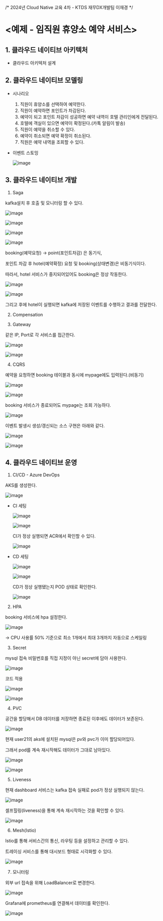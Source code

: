 /*
2024년 Cloud Native 교육 4차 - KTDS 재무DX개발팀 이재경
*/

# <예제 - 임직원 휴양소 예약 서비스>

## 1. 클라우드 네이티브 아키텍처
* 클라우드 아키텍처 설계




## 2. 클라우드 네이티브 모델링
* 시나리오
  1) 직원이 휴양소를 선택하여 예약한다.
  2) 직원이 예약하면 포인트가 차감된다.
  3) 예약이 되고 포인트 차감이 성공하면 예약 내역이 호텔 관리인에게 전달된다.
  4) 호텔에 객실이 있으면 예약이 확정된다.(카톡 알림이 발송)
  5) 직원이 예약을 취소할 수 있다.
  6) 예약이 취소되면 예약 확정이 취소된다.
  7) 직원은 예약 내역을 조회할 수 있다.

   
* 이벤트 스토밍


  ![image](https://github.com/user-attachments/assets/6cbede3f-50ff-4d0b-b6db-66122b3d5934)




## 3. 클라우드 네이티브 개발
1) Saga

  kafka설치 후 호출 및 모니터링 할 수 있다.
  
  ![image](https://github.com/user-attachments/assets/a93908c8-0cfe-4802-ada6-ea71a8e6523f)
  
  ![image](https://github.com/user-attachments/assets/6a1e3d6c-222c-4c53-87d7-5d446ebe387e)
  
  ![image](https://github.com/user-attachments/assets/e811b682-0073-49b1-9d2c-3ff72bf73202)
  
  ![image](https://github.com/user-attachments/assets/a53b22c1-6fa5-4f2b-ae69-322aa6de127b)



  booking(예약요청) -> point(포인트차감) 은 동기식,
  
  포인트 차감 후 hotel(예약확정) 요청 및 booking(상태변경)은 비동기식이다.


  따라서, hotel 서비스가 중지되어있어도 booking은 정상 작동한다.

  ![image](https://github.com/user-attachments/assets/86b23a91-41fe-4e16-9363-7fd500e979a4)

  ![image](https://github.com/user-attachments/assets/c10f2264-f3d9-43e8-be7d-af6289497431)


  그리고 후에 hotel이 실행되면 kafka에 저장된 이벤트를 수행하고 결과를 전달한다.



2) Compensation

   


3) Gateway

  같은 IP, Port로 각 서비스를 접근한다.

  ![image](https://github.com/user-attachments/assets/6619c5a8-d4cf-433a-a894-19a3dcd6f074)

  ![image](https://github.com/user-attachments/assets/39f55a7f-a6f6-4d09-8800-b0ead3025cfb)



4) CQRS

  예약을 요청하면 booking 테이블과 동시에 mypage에도 입력된다.(비동기)

  ![image](https://github.com/user-attachments/assets/4d09801d-9be0-4633-8877-9df8ff3fb3c1)

  ![image](https://github.com/user-attachments/assets/cd4e9e50-f3a8-4c24-acdf-33288adbd224)


  booking 서비스가 종료되어도 mypage는 조회 가능하다.

  ![image](https://github.com/user-attachments/assets/9f6a4caa-41c0-4143-8b7f-555a123ef4be)


  이벤트 발생시 생성/갱신되는 소스 구현은 아래와 같다.

  ![image](https://github.com/user-attachments/assets/5506ce5e-3517-4650-95d9-ac1c2c3efa95)

  ![image](https://github.com/user-attachments/assets/d6d82e57-c38e-4348-93fc-24cd10636d01)



## 4. 클라우드 네이티브 운영
1) CI/CD - Azure DevOps
   
  AKS를 생성한다.
  
  ![image](https://github.com/user-attachments/assets/5ca208d3-697c-4a21-a07b-3eda51043081)

  

* CI 세팅

  ![image](https://github.com/user-attachments/assets/864a84c1-3d05-4954-a36e-9010fca8fae0)

  ![image](https://github.com/user-attachments/assets/343f781d-b969-4a22-995c-fe874409e8d7)

  CI가 정상 실행되면 ACR에서 확인할 수 있다.

  ![image](https://github.com/user-attachments/assets/ae36e1eb-97c2-425d-86e7-2c5f5a11bbb0)


* CD 세팅

  ![image](https://github.com/user-attachments/assets/9eb2b129-f7d4-4b71-9853-6b6ecc86a196)
  
  ![image](https://github.com/user-attachments/assets/b95aadd4-1dd6-499b-9a1e-75e8ea8c9008)

  CD가 정상 실행됐는지 POD 상태로 확인한다.

  ![image](https://github.com/user-attachments/assets/c793fdce-3f6c-4c36-baf2-13b4bf475a3c)



   
2) HPA

booking 서비스에 hpa 설정한다.

![image](https://github.com/user-attachments/assets/f9923afe-a8d8-4e63-93a9-783daf8b482b)

-> CPU 사용률 50% 기준으로 최소 1개에서 최대 3개까지 자동으로 스케일링



3) Secret

mysql 접속 비밀번호를 직접 지정이 아닌 secret에 담아 사용한다.

![image](https://github.com/user-attachments/assets/07f0ca35-4a6b-4e04-93b4-b65aeb6fdd67)


코드 적용

![image](https://github.com/user-attachments/assets/fd352794-e86c-4dd0-88e1-3794a25db3bc)

![image](https://github.com/user-attachments/assets/5e70e057-eeff-4b53-aa56-d0707514ecfc)



4) PVC


공간을 할당해서 DB 데이터를 저장하면 종료된 이후에도 데이터가 보존된다.

![image](https://github.com/user-attachments/assets/0d5245a3-48bd-40a4-976f-5457643ba905)


현재 user21의 aks에 설치된 mysql은 pv와 pvc가 이미 할당되어있다.

그래서 pod를 계속 재시작해도 데이터가 그대로 남아있다.

![image](https://github.com/user-attachments/assets/7f8e718f-666a-489d-ab4f-ac47649bb7a7)

![image](https://github.com/user-attachments/assets/94bdb305-6ae4-46a3-ac57-742857261793)




5) Liveness

현재 dashboard 서비스는 kafka 접속 실패로 pod가 정상 실행되지 않는다.

![image](https://github.com/user-attachments/assets/7ebaac6b-95b8-4c8d-a422-fe76cfea8b04)


셀프힐링(liveness)을 통해 계속 재시작하는 것을 확인할 수 있다.

![image](https://github.com/user-attachments/assets/4fe2913f-4a84-4dff-b678-da313d577b5d)



6) Mesh(Istio)

Istio를 통해 서비스간의 통신, 라우팅 등을 설정하고 관리할 수 있다.

트레이싱 서비스를 통해 대시보드 형태로 시각화할 수 있다.

![image](https://github.com/user-attachments/assets/aaab88c0-1b42-43a6-84e8-8325c95661dc)



7) 모니터링

외부 url 접속을 위해 LoadBalancer로 변경한다.

![image](https://github.com/user-attachments/assets/24ce5e9e-f433-4d80-9846-1169fc95c0bb)


Grafana에 prometheus를 연결해서 데이터를 확인한다.

![image](https://github.com/user-attachments/assets/ab037901-61a8-4d73-a822-afd99aa75356)


